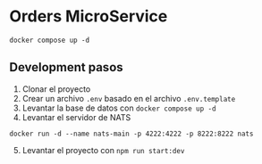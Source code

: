 # Orders MicroService

```
docker compose up -d
```

## Development pasos

1. Clonar el proyecto
2. Crear un archivo `.env` basado en el archivo `.env.template`
3. Levantar la base de datos con `docker compose up -d`
4. Levantar el servidor de NATS
```
docker run -d --name nats-main -p 4222:4222 -p 8222:8222 nats
```
5. Levantar el proyecto con `npm run start:dev`